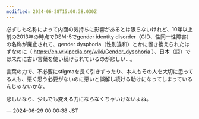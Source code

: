 ```yaml
---
modified: 2024-06-28T15:00:38.030Z
---
```


<p>必ずしも名称によって内面の気持ちに影響があるとは限らないけれど、10年以上前の2013年の時点でDSM-5でgender identity disorder（GID、性同一性障害）の名称が廃止されて、gender dysphoria（性別違和）とかに置き換えられたはずなのに（ <a href="https://en.wikipedia.org/wiki/Gender_dysphoria" target="_blank" rel="nofollow noopener noreferrer" translate="no"><span class="invisible">https://</span><span class="ellipsis">en.wikipedia.org/wiki/Gender_d</span><span class="invisible">ysphoria</span></a> ）、日本（語）では未だに古い言葉を使い続けられているのが悲しい…。</p><p>言葉の力で、不必要にstigmaを長く引きずったり、本人もその人を大切に思ってる人も、悪く思う必要がないのに悪いと誤解し続ける助けになってしまっているんじゃないかな。</p><p>悲しいなら、少しでも変える力にならなくちゃいけないよね。</p>

&mdash; 2024-06-29 00:00:38 JST

<!-- Original URL: https://mastodon.social/@sakuramochi0/112694843017302260-->
